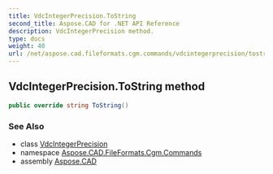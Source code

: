```yaml
---
title: VdcIntegerPrecision.ToString
second_title: Aspose.CAD for .NET API Reference
description: VdcIntegerPrecision method. 
type: docs
weight: 40
url: /net/aspose.cad.fileformats.cgm.commands/vdcintegerprecision/tostring/
---
```

## VdcIntegerPrecision.ToString method

```csharp
public override string ToString()
```

### See Also

* class [VdcIntegerPrecision](../)
* namespace [Aspose.CAD.FileFormats.Cgm.Commands](../../vdcintegerprecision/)
* assembly [Aspose.CAD](../../../)


